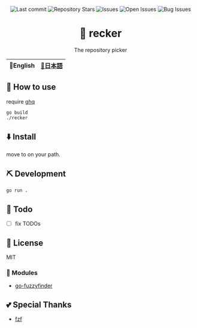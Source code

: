 <div align="center">

![Last commit](https://img.shields.io/github/last-commit/Comamoca/recker?style=flat-square)
![Repository Stars](https://img.shields.io/github/stars/Comamoca/recker?style=flat-square)
![Issues](https://img.shields.io/github/issues/Comamoca/recker?style=flat-square)
![Open Issues](https://img.shields.io/github/issues-raw/Comamoca/recker?style=flat-square)
![Bug Issues](https://img.shields.io/github/issues/Comamoca/recker/bug?style=flat-square)

# 🦊 recker

The repository picker

</div>

<table>
  <thead>
    <tr>
      <th style="text-align:center">🍔English</th>
      <th style="text-align:center"><a href="README.ja.md">🍡日本語</a></th>
    </tr>
  </thead>
</table>

<div align="center">

</div>

## 🚀 How to use

require [ghq](https://github.com/x-motemen/ghq)

```
go build
./recker
```

## ⬇️  Install

move to on your path.

## ⛏️    Development

```sh
go run .
```
## 📝 Todo

- [ ] fix TODOs

## 📜 License

MIT

### 🧩 Modules

- [go-fuzzyfinder](http://github.com/ktr0731/go-fuzzyfinder)

## 💕 Special Thanks

- [fzf](https://github.com/junegunn/fzf)
